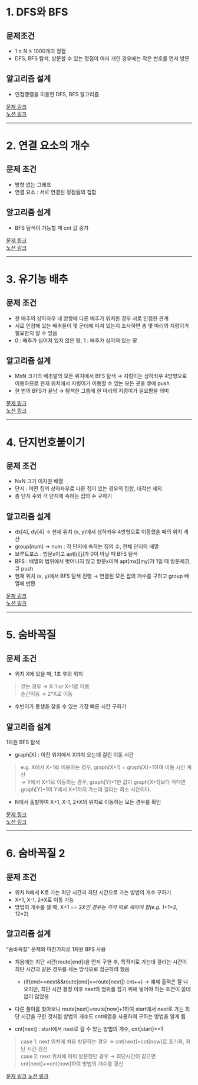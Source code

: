 # 1. DFS와 BFS
## 문제조건
* 1 ≤ N ≤ 1000개의 정점
* DFS, BFS 탐색, 방문할 수 있는 정점이 여러 개인 경우에는 작은 번호를 먼저 방문

## 알고리즘 설계
* 인접행렬을 이용한 DFS, BFS 알고리즘

[문제 링크](https://www.acmicpc.net/problem/1260)  
[노션 링크](https://www.notion.so/DFS-BFS-19de378b4c3280f5a63bc49a5a5b7086)  

---
# 2. 연결 요소의 개수
## 문제 조건
* 방향 없는 그래프
* 연결 요소 : 서로 연결된 정점들의 집합  

## 알고리즘 설계
* BFS 탐색이 가능할 때 cnt 값 증가

[문제 링크](https://www.acmicpc.net/problem/11724)  
[노션 링크](https://www.notion.so/19ee378b4c3280bfb951e75c0b7f9eff)  

---
# 3. 유기농 배추
## 문제 조건
* 한 배추의 상하좌우 네 방향에 다른 배추가 위치한 경우 서로 인접한 관계
* 서로 인접해 있는 배추들이 몇 군데에 퍼져 있는지 조사하면 총 몇 마리의 지렁이가 필요한지 알 수 있음
* 0 : 배추가 심어져 있지 않은 땅, 1 : 배추가 심어져 있는 땅

## 알고리즘 설계
* MxN 크기의 배추밭의 모든 위치에서 BFS 탐색 → 지렁이는 상하좌우 4방향으로 이동하므로 현재 위치에서 지렁이가 이동할 수 있는 모든 곳을 큐에 push
* 한 번의 BFS가 끝남 → 탐색한 그룹에 한 마리의 지렁이가 필요함을 의미

[문제 링크](https://www.acmicpc.net/problem/1012)  
[노션 링크](https://www.notion.so/19fe378b4c32805099bfc66666329b36)  

---
# 4. 단지번호붙이기
## 문제 조건
* NxN 크기 이차원 배열
* 단지 : 어떤 집의 상하좌우로 다른 집이 있는 경우의 집합, 대각선 제외
* 총 단지 수와 각 단지에 속하는 집의 수 구하기

## 알고리즘 설계
* dx[4], dy[4] → 현재 위치 (x, y)에서 상하좌우 4방향으로 이동했을 때의 위치 계산
* group[num] → num : 각 단지에 속하는 집의 수, 전체 단지의 배열
* 브루트포스 : 방문x이고 apt[i][j]가 0이 아닐 때 BFS 탐색
* BFS : 배열의 범위에서 벗어나지 않고 방문x이며 apt[mx][my]가 1일 때 방문체크, 큐 push
* 현재 위치 (x, y)에서 BFS 탐색 진행 → 연결된 모든 집의 개수를 구하고 group 배열에 반환

[문제 링크](https://www.acmicpc.net/problem/2667)  
[노션 링크](https://www.notion.so/1a0e378b4c3280208b4af7390f0a7261)  

---
# 5. 숨바꼭질
## 문제 조건
* 위치 X에 있을 때, 1초 후의 위치  
> 걷는 경우 → X-1 or X+1로 이동  
> 순간이동 → 2*X로 이동
* 수빈이가 동생을 찾을 수 있는 가장 빠른 시간 구하기

## 알고리즘 설계
1차원 BFS 탐색  
* graph[X] : 이전 위치에서 X까지 오는데 걸린 이동 시간  
> e.g. X에서 X+1로 이동하는 경우, graph[X+1] = graph[X]+1하여 이동 시간 계산  
> → Y에서 X+1로 이동하는 경우, graph[Y]+1한 값이 graph[X+1]보다 작다면 graph[Y]+1이 Y에서 X+1까지 가는데 걸리는 최소 시간이다.

* N에서 출발하여 X+1, X-1, 2*X의 위치로 이동하는 모든 경우를 확인

[문제 링크](https://www.acmicpc.net/problem/1697)  
[노션 링크](https://www.notion.so/1a1e378b4c3280a69fdcfb608c7e56f8)  

---
# 6. 숨바꼭질 2
## 문제 조건
* 위치 N에서 K로 가는 최단 시간과 최단 시간으로 가는 방법의 개수 구하기  
* X+1, X-1, 2*X로 이동 가능  
* 방법의 개수를 셀 때, X+1 == 2*X인 경우는 각각 따로 세어야 함(e.g. 1+1=2, 1*2=2)

## 알고리즘 설계
“숨바꼭질” 문제와 마찬가지로 1차원 BFS 사용  

* 처음에는 최단 시간(route[end])을 먼저 구한 후, 목적지로 가는데 걸리는 시간이 최단 시간과 같은 경우를 세는 방식으로 접근하려 했음
  + (if(end==next&&route[end]==route[next]) cnt++) → 예제 출력은 잘 나오지만, 최단 시간 결정 이후 next의 범위를 잡기 위해 넣어야 하는 조건이 쓸데없이 많았음

* 다른 풀이를 찾아보니 route[next]=route[now]+1하여 start에서 next로 가는 최단 시간을 구한 것처럼 방법의 개수도 cnt배열을 사용하여 구하는 방법을 알게 됨

* cnt[next] : start에서 next로 갈 수 있는 방법의 개수, cnt[start]==1  
> case 1: next 위치에 처음 방문하는 경우 → cnt[next]=cnt[now]로 초기화, 최단 시간 갱신  
> case 2: next 위치에 이미 방문했던 경우 → 최단시간이 같으면 cnt[next]+=cnt[now]하여 방법의 개수를 갱신  

[문제 링크](https://www.acmicpc.net/problem/12851)
[노션 링크](https://www.notion.so/2-1a2e378b4c3280ffb578c797fbe5d4c4)  
